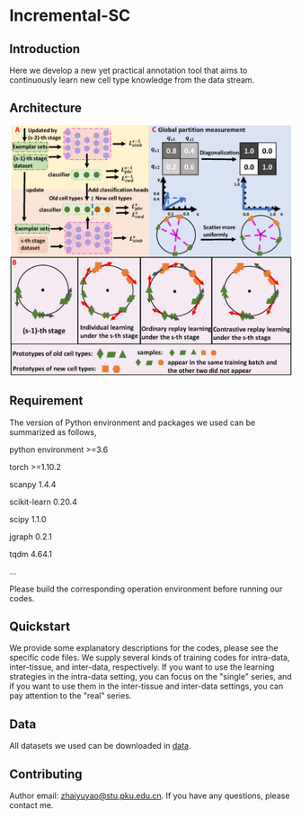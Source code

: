 # Incremental-SC

Introduction
-----
Here we develop a new yet practical annotation tool that aims to continuously learn new cell type knowledge from the data stream. 

Architecture
-----
![model](https://github.com/AimeeFreedom/Incremental-SC/blob/main/Architecture/framework.jpg)

Requirement
-----
The version of Python environment and packages we used can be summarized as follows,

python environment >=3.6

torch >=1.10.2

scanpy 1.4.4

scikit-learn 0.20.4

scipy 1.1.0

jgraph 0.2.1

tqdm 4.64.1

...

Please build the corresponding operation environment before running our codes.

Quickstart
-----
We provide some explanatory descriptions for the codes, please see the specific code files. We supply several kinds of training codes for intra-data, inter-tissue, and inter-data, respectively. If you want to use the learning strategies in the intra-data setting, you can focus on the "single" series, and if you want to use them in the inter-tissue and inter-data settings, you can pay attention to the "real" series. 

Data
-----
All datasets we used can be downloaded in <a href="https://cblast.gao-lab.org/download">data</a>.

Contributing
-----
Author email: zhaiyuyao@stu.pku.edu.cn. If you have any questions, please contact me.

